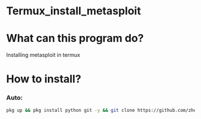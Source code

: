 # Termux_install_metasploit

# What can this program do? 
Installing metasploit in termux

# How to install? 
### Auto:
```bash
pkg up && pkg install python git -y && git clone https://github.com/zhengyo/termux-install-msf.git && cd termux-install-msf && python install.py
```
